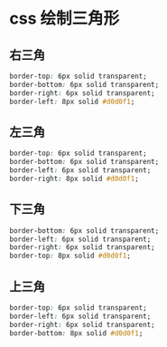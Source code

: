 # css 绘制三角形

## 右三角

```css
border-top: 6px solid transparent;
border-bottom: 6px solid transparent;
border-right: 6px solid transparent;
border-left: 8px solid #d0d0f1;
```



## 左三角

```css
border-top: 6px solid transparent;
border-bottom: 6px solid transparent;
border-left: 6px solid transparent;
border-right: 8px solid #d0d0f1;
```

 

## 下三角

```css
border-bottom: 6px solid transparent;
border-left: 6px solid transparent;
border-right: 6px solid transparent;
border-top: 8px solid #d0d0f1;
```

 

## 上三角

```css
border-top: 6px solid transparent;
border-left: 6px solid transparent;
border-right: 6px solid transparent;
border-bottom: 8px solid #d0d0f1;
```

 